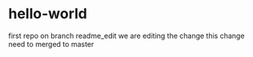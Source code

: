 # hello-world
first repo
on branch readme_edit we are editing the change
this change need to merged to master
